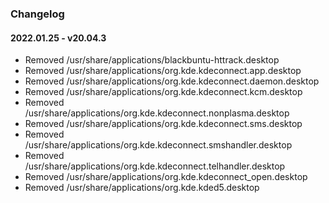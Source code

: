 ### Changelog

#### 2022.01.25 - v20.04.3

- Removed /usr/share/applications/blackbuntu-httrack.desktop
- Removed /usr/share/applications/org.kde.kdeconnect.app.desktop
- Removed /usr/share/applications/org.kde.kdeconnect.daemon.desktop
- Removed /usr/share/applications/org.kde.kdeconnect.kcm.desktop
- Removed /usr/share/applications/org.kde.kdeconnect.nonplasma.desktop
- Removed /usr/share/applications/org.kde.kdeconnect.sms.desktop
- Removed /usr/share/applications/org.kde.kdeconnect.smshandler.desktop
- Removed /usr/share/applications/org.kde.kdeconnect.telhandler.desktop
- Removed /usr/share/applications/org.kde.kdeconnect_open.desktop
- Removed /usr/share/applications/org.kde.kded5.desktop
